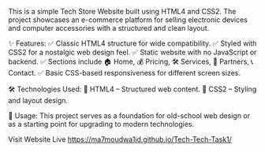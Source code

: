 This is a simple Tech Store Website built using HTML4 and CSS2. The project showcases an e-commerce platform for selling electronic devices and computer accessories with a structured and clean layout.

✨ Features:
✅ Classic HTML4 structure for wide compatibility.
✅ Styled with CSS2 for a nostalgic web design feel.
✅ Static website with no JavaScript or backend.
✅ Sections include 🏠 Home, 💰 Pricing, 🛠️ Services, 🤝 Partners, 📞 Contact.
✅ Basic CSS-based responsiveness for different screen sizes.

🛠️ Technologies Used:
📌 HTML4 – Structured web content.
📌 CSS2 – Styling and layout design.

🚀 Usage:
This project serves as a foundation for old-school web design or as a starting point for upgrading to modern technologies.

Visit Website Live https://ma7moudwa1id.github.io/Tech-Tech-Task1/
